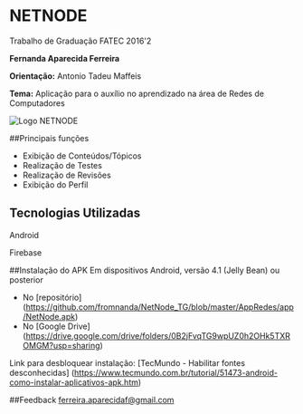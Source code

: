 # **NET**NODE
Trabalho de Graduação FATEC 2016'2

**Fernanda Aparecida Ferreira**

**Orientação:** Antonio Tadeu Maffeis

**Tema:** Aplicação para o auxílio no aprendizado na área de Redes de Computadores

![Logo NETNODE](https://raw.githubusercontent.com/fromnanda/NetNode_TG/master/Untitled-2.png)

##Principais funções
* Exibição de Conteúdos/Tópicos
* Realização de Testes
* Realização de Revisões
* Exibição do Perfil

## Tecnologias Utilizadas
Android

Firebase

##Instalação do APK
Em dispositivos Android, versão 4.1 (Jelly Bean) ou posterior
* No [repositório] (https://github.com/fromnanda/NetNode_TG/blob/master/AppRedes/app/NetNode.apk) 
* No [Google Drive] (https://drive.google.com/drive/folders/0B2jFvqTG9wpUZ0h2OHk5TXROMGM?usp=sharing)

Link para desbloquear instalação: [TecMundo - Habilitar fontes desconhecidas] (https://www.tecmundo.com.br/tutorial/51473-android-como-instalar-aplicativos-apk.htm)

##Feedback
[ferreira.aparecidaf@gmail.com](mailto:ferreira.aparecidaf@gmail.com)
